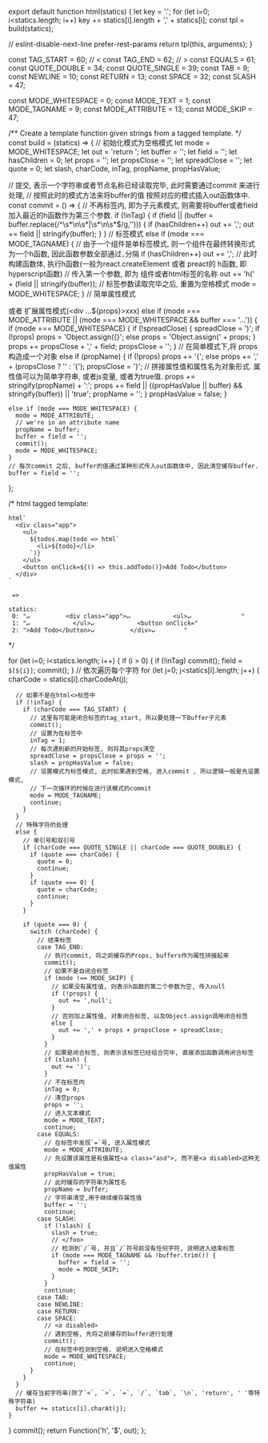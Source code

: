 export default function html(statics) {
  let key = '.';
  for (let i=0; i<statics.length; i++) key += statics[i].length + ',' + statics[i];
  const tpl = build(statics);

  // eslint-disable-next-line prefer-rest-params
  return tpl(this, arguments);
}

const TAG_START = 60; // <
const TAG_END = 62; // >
const EQUALS = 61;
const QUOTE_DOUBLE = 34;
const QUOTE_SINGLE = 39;
const TAB = 9;
const NEWLINE = 10;
const RETURN = 13;
const SPACE = 32;
const SLASH = 47;

const MODE_WHITESPACE = 0;
const MODE_TEXT = 1;
const MODE_TAGNAME = 9;
const MODE_ATTRIBUTE = 13;
const MODE_SKIP = 47;

/** Create a template function given strings from a tagged template. */
const build = (statics) => {
  // 初始化模式为空格模式
  let mode = MODE_WHITESPACE;
  let out = 'return ';
  let buffer = '';
  let field = '';
  let hasChildren = 0;
  let props = '';
  let propsClose = '';
  let spreadClose = '';
  let quote = 0;
  let slash, charCode, inTag, propName, propHasValue;

  // 提交, 表示一个字符串或者节点名称已经读取完毕, 此时需要通过commit 来进行处理, 
  // 按照此时的模式方法来将buffer的值 按照对应的模式插入out函数体中.
  const commit = () => {
    // 不再标签内, 即为子元素模式, 则需要将buffer或者field加入最近的h函数作为第三个参数.
    if (!inTag) {
      if (field || (buffer = buffer.replace(/^\s*\n\s*|\s*\n\s*$/g,''))) {
        if (hasChildren++) out += ',';
        out += field || stringify(buffer);
      }
    }
    // 标签模式
    else if (mode === MODE_TAGNAME) {
      // 由于一个组件是单标签模式, 则一个组件在最终转换形式为一个h函数, 因此函数参数全部通过`,`分隔
      if (hasChildren++) out += ',';
      // 此时构建函数体, 执行h函数(一般为react.createElement 或者 preact的 h函数, 即hyperscript函数)
      // 传入第一个参数, 即为 组件或者html标签的名称
      out += 'h(' + (field || stringify(buffer));
      // 标签参数读取完毕之后, 重置为空格模式
      mode = MODE_WHITESPACE;
    }
    // 简单属性模式<div a="b"></div> 或者 扩展属性模式(<div ...${props}>xxx</div>)
    else if (mode === MODE_ATTRIBUTE || (mode === MODE_WHITESPACE && buffer === '...')) {
      if (mode === MODE_WHITESPACE) {
        if (!spreadClose) {
          spreadClose = ')';
          if (!props) props = 'Object.assign({}';
          else props = 'Object.assign(' + props;
        }
        props += propsClose + ',' + field;
        propsClose = '';
      }
      // 在简单模式下,将 props构造成一个对象
      else if (propName) {
        if (!props) props += '{';
        else props += ',' + (propsClose ? '' : '{');
        propsClose = '}';
        // 拼接属性值和属性名为对象形式. 属性值可以为简单字符串, 或者js变量, 或者为true值.
        props += stringify(propName) + ':';
        props += field || ((propHasValue || buffer) && stringify(buffer)) || 'true';
        propName = '';
      }
      propHasValue = false;
    }

    else if (mode === MODE_WHITESPACE) {
      mode = MODE_ATTRIBUTE;
      // we're in an attribute name
      propName = buffer;
      buffer = field = '';
      commit();
      mode = MODE_WHITESPACE;
    }
    // 每次commit 之后, buffer的值通过某种形式传入out函数体中, 因此清空缓存buffer.
    buffer = field = '';
  };

  /*
    html tagged template:

    html`
      <div class="app">
        <ul>
          ${todos.map(todo => html`
            <li>${todo}</li>
          `)}
        </ul>
        <button onClick=${() => this.addTodo()}>Add Todo</button>
      </div>
    `
  
     => 

    statics:
     0: "↵          <div class="app">↵            <ul>↵              "
     1: "↵            </ul>↵            <button onClick="
     2: ">Add Todo</button>↵          </div>↵        "

   */

  for (let i=0; i<statics.length; i++) {
    if (i > 0) {
      if (!inTag) commit();
      field = `$[${i}]`;
      commit();
    }
    // 依次遍历每个字符
    for (let j=0; j<statics[i].length; j++) {
      charCode = statics[i].charCodeAt(j);

      // 如果不是在html<>标签中
      if (!inTag) {
        if (charCode === TAG_START) {
          // 这里有可能是闭合标签的tag_start, 所以要处理一下Buffer子元素
          commit();
          // 设置为在标签中
          inTag = 1;
          // 每次遇到新的开始标签, 则将其props清空
          spreadClose = propsClose = props = '';
          slash = propHasValue = false;
          // 设置模式为标签模式, 此时如果遇到空格, 进入commit , 所以逻辑一般是先设置模式, 
          // 下一次循环的时候在进行该模式的commit
          mode = MODE_TAGNAME;
          continue;
        }
      }
      // 特殊字符的处理
      else {
        // 单引号和双引号
        if (charCode === QUOTE_SINGLE || charCode === QUOTE_DOUBLE) {
          if (quote === charCode) {
            quote = 0;
            continue;
          }
          if (quote === 0) {
            quote = charCode;
            continue;
          }
        }
        
        if (quote === 0) {
          switch (charCode) {
            // 结束标签
            case TAG_END:
              // 执行commit, 将之前缓存的Props, buffers作为属性拼接起来
              commit();
              // 如果不是自闭合标签
              if (mode !== MODE_SKIP) {
                // 如果没有属性值, 则表示h函数的第二个参数为空, 传入null
                if (!props) {
                  out += ',null';
                }
                // 否则加上属性值, 对象闭合标签, 以及Object.assign调用闭合标签
                else {
                  out += ',' + props + propsClose + spreadClose;
                }
              }
              // 如果是闭合标签, 则表示该标签已经组合完毕, 直接添加函数调用闭合标签
              if (slash) {
                out += ')';
              }
              // 不在标签内
              inTag = 0;
              // 清空props
              props = '';
              // 进入文本模式
              mode = MODE_TEXT;
              continue;
            case EQUALS:
              // 在标签中发现`=`号, 进入属性模式
              mode = MODE_ATTRIBUTE;
              // 先设置该属性是有值属性<a class="asd">, 而不是<a disabled>这种无值属性
              propHasValue = true;
              // 此时缓存的字符串为属性名
              propName = buffer;
              // 字符串清空,用于继续缓存属性值
              buffer = '';
              continue;
            case SLASH:
              if (!slash) {
                slash = true;
                // </foo>
                // 检测到`/`号, 并且`/`符号前没有任何字符, 说明进入结束标签
                if (mode === MODE_TAGNAME && !buffer.trim()) {
                  buffer = field = '';
                  mode = MODE_SKIP;
                }
              }
              continue;
            case TAB:
            case NEWLINE:
            case RETURN:
            case SPACE:
              // <a disabled>
              // 遇到空格, 先将之前缓存的buffer进行处理
              commit();
              // 在标签中检测到空格, 说明进入空格模式
              mode = MODE_WHITESPACE;
              continue;
          }
        }
      }
      // 缓存当前字符串(除了`<`, `>`, `=`, `/`, `tab`, `\n`, 'return', ' '等特殊字符串)
      buffer += statics[i].charAt(j);
    }
  }
  commit();
  return Function('h', '$', out);
};
